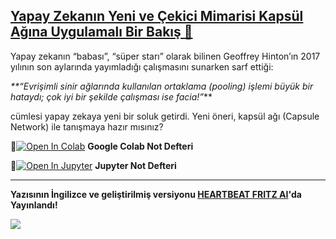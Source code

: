 ## [Yapay Zekanın Yeni ve Çekici Mimarisi Kapsül Ağına Uygulamalı Bir Bakış 🚨](https://medium.com/deep-learning-turkiye/yapay-zekan%C4%B1n-yeni-ve-%C3%A7ekici-mimarisi-kaps%C3%BCl-a%C4%9F%C4%B1na-uygulamal%C4%B1-bir-bak%C4%B1%C5%9F-ef7310e3d847)

Yapay zekanın “babası”, “süper starı” olarak bilinen Geoffrey Hinton’ın 2017 yılının son aylarında yayımladığı çalışmasını sunarken sarf ettiği:

_**“Evrişimli sinir ağlarında kullanılan ortaklama (pooling) işlemi büyük bir hataydı; çok iyi bir şekilde çalışması ise facia!”_**

cümlesi yapay zekaya yeni bir soluk getirdi. Yeni öneri, kapsül ağı (Capsule Network) ile tanışmaya hazır mısınız?

📌[![Open In Colab](https://colab.research.google.com/assets/colab-badge.svg)](https://colab.research.google.com/github/ayyucekizrak/Udemy_DerinOgrenmeyeGiris/blob/master/KapsulAglari/KapsulAglari_MNIST.ipynb) **Google Colab Not Defteri**


📌[![Open In Jupyter](https://github.com/jupyter/notebook/blob/master/docs/resources/icon_32x32.svg)](https://nbviewer.jupyter.org/github/ayyucekizrak/Udemy_DerinOgrenmeyeGiris/blob/master/KapsulAglari/KapsulAglari_MNIST.ipynb) **Jupyter Not Defteri** 

---

**Yazısının İngilizce ve geliştirilmiş versiyonu [HEARTBEAT FRITZ AI](https://heartbeat.fritz.ai/capsule-networks-a-new-and-attractive-ai-architecture-bd1198cc8ad4)'da Yayınlandı!**

![](https://github.com/ayyucekizrak/Udemy_DerinOgrenmeyeGiris/blob/master/KapsulAglari/capsules.jpeg)
